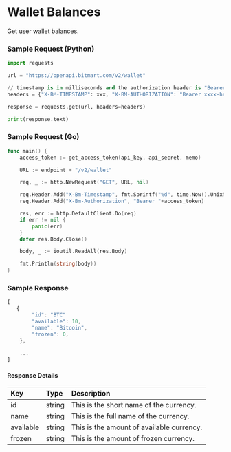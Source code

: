 # Wallet Balances

Get user wallet balances.

### Sample Request \(Python\)

```py
import requests

url = "https://openapi.bitmart.com/v2/wallet"

// timestamp is in milliseconds and the authorization header is "Bearer " + token
headers = {"X-BM-TIMESTAMP": xxx, "X-BM-AUTHORIZATION": "Bearer xxxx-here-is-the-access-token"}

response = requests.get(url, headers=headers)

print(response.text)
```

### Sample Request \(Go\)
```go
func main() {
	access_token := get_access_token(api_key, api_secret, memo)

	URL := endpoint + "/v2/wallet"

	req, _ := http.NewRequest("GET", URL, nil)

	req.Header.Add("X-Bm-Timestamp", fmt.Sprintf("%d", time.Now().UnixNano()/1000000))
	req.Header.Add("X-Bm-Authorization", "Bearer "+access_token)

	res, err := http.DefaultClient.Do(req)
	if err != nil {
		panic(err)
	}
	defer res.Body.Close()

	body, _ := ioutil.ReadAll(res.Body)

	fmt.Println(string(body))
}

```

### Sample Response

```js
[
   {
        "id": "BTC"
        "available": 10,
        "name": "Bitcoin",
        "frozen": 0,
    }, 
    
    ...
]
```

#### Response Details

| Key | Type | Description |
| :--- | :--- | :--- |
| id | string | This is the short name of the currency. |
| name | string | This is the full name of the currency. |
| available | string | This is the amount of available currency. |
| frozen | string | This is the amount of frozen currency. |



